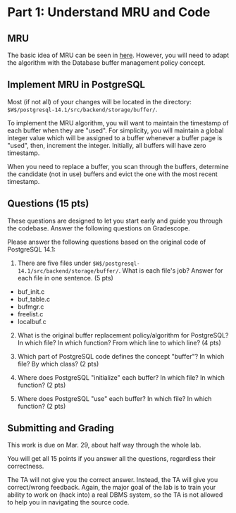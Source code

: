 # Part 1: Understand MRU and Code

## MRU
The basic idea of MRU can be seen in [here](https://en.wikipedia.org/wiki/Cache_replacement_policies#Most_recently_used_(MRU)). However, you will need to adapt the algorithm with the Database buffer management policy concept. 

## Implement MRU in PostgreSQL
Most (if not all) of your changes will be located in the directory: `$W$/postgresql-14.1/src/backend/storage/buffer/`. 

To implement the MRU algorithm, you will want to maintain the timestamp of each buffer when they are "used". For simplicity, you will maintain a global integer value which will be assigned to a buffer whenever a buffer page is "used", then, increment the integer. Initially, all buffers will have zero timestamp.

When you need to replace a buffer, you scan through the buffers, determine the candidate (not in use) buffers and evict the one with the most recent timestamp. 

## Questions (15 pts)
These questions are designed to let you start early and guide you through the codebase. Answer the following questions on Gradescope. 

Please answer the following questions based on the original code of PostgreSQL 14.1:

1. There are five files under `$W$/postgresql-14.1/src/backend/storage/buffer/`. What is each file's job? Answer for each file in one sentence. (5 pts)
- buf_init.c
- buf_table.c
- bufmgr.c
- freelist.c
- localbuf.c

2. What is the original buffer replacement policy/algorithm for PostgreSQL? In which file? In which function? From which line to which line? (4 pts)

3. Which part of PostgreSQL code defines the concept "buffer"? In which file? By which class? (2 pts)

4. Where does PostgreSQL "initialize" each buffer? In which file? In which function? (2 pts)

5. Where does PostgreSQL "use" each buffer? In which file? In which function? (2 pts)

## Submitting and Grading
This work is due on Mar. 29, about half way through the whole lab. 

You will get all 15 points if you answer all the questions, regardless their correctness. 

The TA will not give you the correct answer. Instead, the TA will give you correct/wrong feedback. Again, the major goal of the lab is to train your ability to work on (hack into) a real DBMS system, so the TA is not allowed to help you in navigating the source code. 